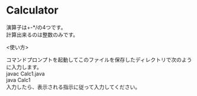 # Calculator  

演算子は+-*/の4つです。  
計算出来るのは整数のみです。  

<使い方>  
 
 コマンドプロンプトを起動してこのファイルを保存したディレクトリで次のように入力します。  
 javac Calc1.java  
 java Calc1  
 入力したら、表示される指示に従って入力してください。  

